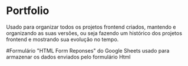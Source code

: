 # Portfolio
Usado para organizar todos os projetos frontend criados, mantendo e organizando as suas versões, ou seja fazendo um histórico dos projetos frontend e mostrando sua evolução no tempo.

#Formulário "HTML Form Reponses" do Google Sheets  usado para armazenar os dados enviados pelo formulário Html 
